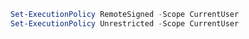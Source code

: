 ``` powershell
Set-ExecutionPolicy RemoteSigned -Scope CurrentUser
Set-ExecutionPolicy Unrestricted -Scope CurrentUser
```
